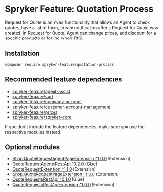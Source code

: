 # Spryker Feature: Quotation Process

Request for Quote is an Yves functionality that allows an Agent to check quotes, have a list of them, create notification after a Request for Quote was created. In Request for Quote, Agent can change prices, add discount for a specific products or for the whole RfQ.

## Installation

```
composer require spryker-feature/quotation-process
```

## Recommended feature dependencies
- [spryker-feature/agent-assist](https://github.com/spryker-feature/agent-assist)
- [spryker-feature/cart](https://github.com/spryker-feature/cart)
- [spryker-feature/company-account](https://github.com/spryker-feature/company-account)
- [spryker-feature/customer-account-management](https://github.com/spryker-feature/customer-account-management)
- [spryker-feature/prices](https://github.com/spryker-feature/prices)
- [spryker-feature/spryker-core](https://github.com/spryker-feature/spryker-core)

If you don't include the feature dependencies, make sure you use the respective modules instead.

## Optional modules
- [Shop.QuoteRequestAgentPageExtension ^1.0.0](https://github.com/spryker-shop/quote-request-agent-page-extension) (Extension)
- [QuoteRequestAgentsRestApi ^0.2.0](https://github.com/spryker/quote-request-agents-rest-api) (Glue)
- [QuoteRequestExtension ^1.1.0](https://github.com/spryker/quote-request-extension) (Extension)
- [Shop.QuoteRequestPageExtension ^1.0.0](https://github.com/spryker-shop/quote-request-page-extension) (Extension)
- [QuoteRequestsRestApi ^0.1.0](https://github.com/spryker/quote-requests-rest-api) (Glue)
- [QuoteRequestsRestApiExtension ^1.0.0](https://github.com/spryker/quote-requests-rest-api-extension) (Extension)
